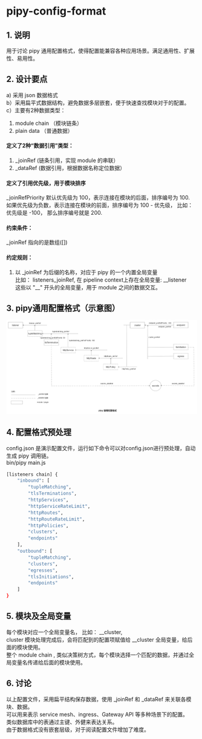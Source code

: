 # pipy-config-format
## 1. 说明 
用于讨论 pipy 通用配置格式，使得配置能兼容各种应用场景。满足通用性、扩展性、易用性。  

## 2. 设计要点  
a) 采用 json 数据格式  
b）采用扁平式数据结构，避免数据多层嵌套，便于快速查找模块对于的配置。    
c）主要有2种数据类型：  
   1. module chain （模块链条）  
   2. plain data （普通数据）     
#### 定义了2种“数据引用”类型：  
1. _joinRef  (链条引用，实现 module 的串联） 
2. _dataRef  (数据引用，根据数据名称定位数据）  
#### 定义了引用优先级，用于模块排序  
_joinRefPriority
默认优先级为 100，表示连接在模块的后面，排序编号为 100.  
如果优先级为负数，表示连接在模块的前面，排序编号为 100 - 优先级， 比如：优先级是 -100， 那么排序编号就是 200.  

#### 约束条件：    
_joinRef 指向的是数组([])   
#### 约定规则：  
1. 以 _joinRef 为后缀的名称，对应于 pipy 的一个内置全局变量  
比如： listeners_joinRef, 在 pipeline context上存在全局变量: \_\_listener    
这些以 "\_\_" 开头的全局变量，用于 module 之间的数据交互。   

## 3. pipy通用配置格式（示意图）
![pipy-config](https://raw.githubusercontent.com/wanpf/pipy-config-format/main/pipy-config-format.png)  

## 4. 配置格式预处理  
config.json 是演示配置文件，运行如下命令可以对config.json进行预处理，自动生成 pipy 调用链。  
bin/pipy main.js  
```bash
[listeners chain] {
    "inbound": [
        "tupleMatching",
        "tlsTerminations",
        "httpServices",
        "httpServiceRateLimit",
        "httpRoutes",
        "httpRouteRateLimit",
        "httpPolicies",
        "clusters",
        "endpoints"
    ],
    "outbound": [
        "tupleMatching",
        "clusters",
        "egresses",
        "tlsInitiations",
        "endpoints"
    ]
}
```
## 5. 模块及全局变量  
每个模块对应一个全局变量名， 比如： \_\_cluster,   
cluster 模块处理完成后，会将匹配到的配置项赋值给 \_\_cluster 全局变量，给后面的模块使用。  
整个 module chain , 类似决策树方式，每个模块选择一个匹配的数据，并通过全局变量名传递给后面的模块使用。  

## 6. 讨论
以上配置文件，采用扁平结构保存数据，使用 _joinRef 和 _dataRef 来关联各模块、数据。  
可以用来表示 service mesh、ingress、Gateway API 等多种场景下的配置。  
类似数据库中的表通过主键、外健来表达关系。  
由于数据格式没有嵌套层级，对于阅读配置文件增加了难度。  
